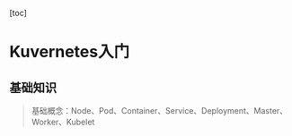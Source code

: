 [toc]

# Kuvernetes入门



## 基础知识



> 基础概念：Node、Pod、Container、Service、Deployment、Master、Worker、Kubelet



